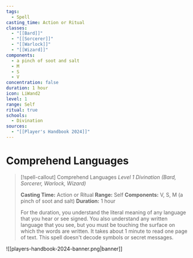 ```yaml
---
tags:
  - Spell
casting_time: Action or Ritual
classes:
  - "[[Bard]]"
  - "[[Sorcerer]]"
  - "[[Warlock]]"
  - "[[Wizard]]"
components:
  - a pinch of soot and salt
  - M
  - S
  - V
concentration: false
duration: 1 hour
icon: LiWand2
level: 1
range: Self
ritual: true
schools:
  - Divination
sources:
  - "[[Player's Handbook 2024]]"
---
```


# Comprehend Languages

>[!spell-callout] Comprehend Languages
>_Level 1 Divination (Bard, Sorcerer, Warlock, Wizard)_
>
>**Casting Time:** Action or Ritual
>**Range:** Self
>**Components:** V, S, M (a pinch of soot and salt)
>**Duration:** 1 hour
>
>For the duration, you understand the literal meaning of any language that you hear or see signed. You also understand any written language that you see, but you must be touching the surface on which the words are written. It takes about 1 minute to read one page of text. This spell doesn't decode symbols or secret messages.


![[players-handbook-2024-banner.png|banner]]
